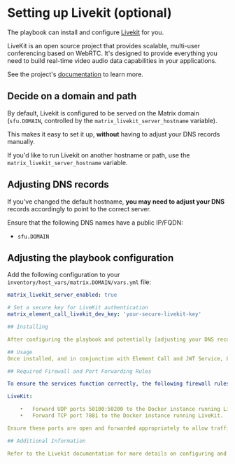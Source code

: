 # Setting up Livekit (optional)

The playbook can install and configure [Livekit](https://github.com/livekit/livekit) for you.

LiveKit is an open source project that provides scalable, multi-user conferencing based on WebRTC. It's designed to provide everything you need to build real-time video audio data capabilities in your applications.

See the project's [documentation](https://github.com/livekit/livekit) to learn more.

## Decide on a domain and path

By default, Livekit is configured to be served on the Matrix domain (`sfu.DOMAIN`, controlled by the `matrix_livekit_server_hostname` variable).

This makes it easy to set it up, **without** having to adjust your DNS records manually.

If you'd like to run Livekit on another hostname or path, use the `matrix_livekit_server_hostname` variable.

## Adjusting DNS records

If you've changed the default hostname, **you may need to adjust your DNS** records accordingly to point to the correct server.

Ensure that the following DNS names have a public IP/FQDN:
- `sfu.DOMAIN`

## Adjusting the playbook configuration

Add the following configuration to your `inventory/host_vars/matrix.DOMAIN/vars.yml` file:

```yaml
matrix_livekit_server_enabled: true

# Set a secure key for LiveKit authentication
matrix_element_call_livekit_dev_key: 'your-secure-livekit-key'

## Installing

After configuring the playbook and potentially [adjusting your DNS records](#adjusting-dns-records), run the [installation](installing.md) command: `just install-all` or `just setup-all`

## Usage
Once installed, and in conjunction with Element Call and JWT Service, Livekit will become the WebRTC backend for all Element client calls.

## Required Firewall and Port Forwarding Rules

To ensure the services function correctly, the following firewall rules and port forwarding settings are required:

LiveKit:

	•	Forward UDP ports 50100:50200 to the Docker instance running LiveKit.
	•	Forward TCP port 7881 to the Docker instance running LiveKit.

Ensure these ports are open and forwarded appropriately to allow traffic to flow correctly between the services.

## Additional Information

Refer to the Livekit documentation for more details on configuring and using Livekit.